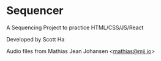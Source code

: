 # Sequencer
A Sequencing Project to practice HTML/CSS/JS/React

Developed by Scott Ha

Audio files from Mathias Jean Johansen <<mathias@mjj.io>>